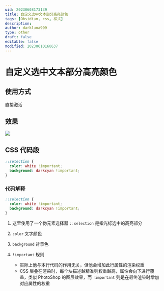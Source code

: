 ```yaml
---
uid: 20230608173139
title: 自定义选中文本部分高亮颜色
tags: [Obsidian, css, 样式]
description: 
author: darkluna999
type: other
draft: false
editable: false
modified: 20230610160637
---
```


# 自定义选中文本部分高亮颜色

## 使用方式

直接激活

## 效果

![](https://cdn.pkmer.cn/images/Pasted%20image%2020230608175212.png!pkmer)

## CSS 代码段

```CSS
::selection {
  color: white !important;
  background: darkcyan !important;
}

```

### 代码解释

```CSS
::selection {
  color: white !important;
  background: darkcyan !important;
}
```

1. 这里使用了一个伪元素选择器 `::selection` 是指光标选中的高亮部分
2. `color` 文字颜色
3. `background` 背景色
4. `!important` 规则

    * 实际上他与本行代码的作用无关，但他会增加此行属性的渲染权重
    * CSS 层叠在渲染时，每个块描述越精准则权重越高，属性会向下进行覆盖，类似 PhotoShop 的图层效果，而 `!important` 则是在最终渲染时增加对应属性的权重
